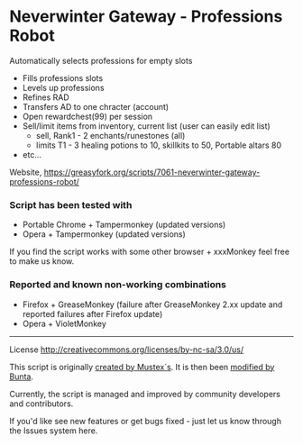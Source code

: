 # Neverwinter Gateway - Professions Robot 
Automatically selects professions for empty slots

+ Fills professions slots
+ Levels up professions
+ Refines RAD
+ Transfers AD to one chracter (account)
+ Open rewardchest(99) per session
+ Sell/limit items from inventory, current list (user can easily edit list)
  * sell, Rank1 - 2 enchants/runestones (all)
  * limits T1 - 3 healing potions to 10, skillkits to 50, Portable altars 80
+ etc...

Website, https://greasyfork.org/scripts/7061-neverwinter-gateway-professions-robot/

### Script has been tested with
+ Portable Chrome + Tampermonkey (updated versions)
+ Opera + Tampermonkey (updated versions)

If you find the script works with some other browser + xxxMonkey feel free to make us know.

### Reported and known non-working combinations
+ Firefox + GreaseMonkey (failure after GreaseMonkey 2.xx update and reported failures after Firefox update)
+ Opera + VioletMonkey 

* * *

License http://creativecommons.org/licenses/by-nc-sa/3.0/us/

This script is originally [created by Mustex´s](http://userscripts.org/scripts/show/170920). It is then been [modified by Bunta](https://greasyfork.org/en/scripts/771-neverwinter-gateway-professions-robot).

Currently, the script is managed and improved by community developers and contributors.

If you'd like see new features or get bugs fixed - just let us know through the Issues system here.
